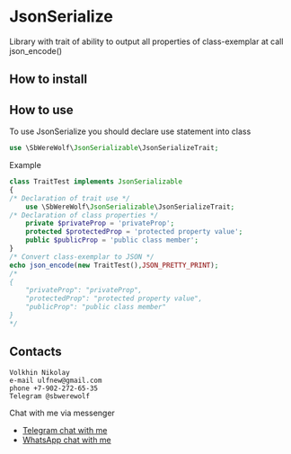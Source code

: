 # JsonSerialize

Library with trait of ability to output all properties
of class-exemplar at call json_encode()

## How to install

## How to use

To use JsonSerialize you should declare use statement into class

```php
use \SbWereWolf\JsonSerializable\JsonSerializeTrait;
```

Example

```php
class TraitTest implements JsonSerializable
{
/* Declaration of trait use */
    use \SbWereWolf\JsonSerializable\JsonSerializeTrait;
/* Declaration of class properties */
    private $privateProp = 'privateProp';
    protected $protectedProp = 'protected property value';
    public $publicProp = 'public class member';
}
/* Convert class-exemplar to JSON */
echo json_encode(new TraitTest(),JSON_PRETTY_PRINT);
/*
{
    "privateProp": "privateProp",
    "protectedProp": "protected property value",
    "publicProp": "public class member"
}
*/
```

## Contacts

```
Volkhin Nikolay
e-mail ulfnew@gmail.com
phone +7-902-272-65-35
Telegram @sbwerewolf
```

Chat with me via messenger

- [Telegram chat with me](https://t.me/SbWereWolf)
- [WhatsApp chat with me](https://wa.me/79022726535) 